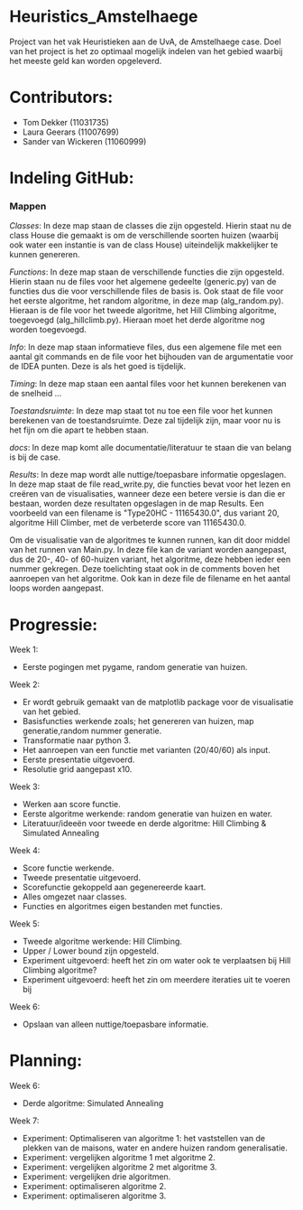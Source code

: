 # Heuristics_Amstelhaege
Project van het vak Heuristieken aan de UvA, de Amstelhaege case. Doel van het project is het zo optimaal mogelijk indelen van het gebied waarbij het meeste geld kan worden opgeleverd.

# Contributors:
- Tom Dekker (11031735)
- Laura Geerars (11007699)
- Sander van Wickeren (11060999)

# Indeling GitHub:
### Mappen
_Classes_: In deze map staan de classes die zijn opgesteld. Hierin staat nu de class House die gemaakt is om de verschillende soorten huizen (waarbij ook water een instantie is van de class House) uiteindelijk makkelijker te kunnen genereren.

_Functions_: In deze map staan de verschillende functies die zijn opgesteld. Hierin staan nu de files voor het algemene gedeelte (generic.py) van de functies dus die voor verschillende files de basis is. Ook staat de file voor het eerste algoritme, het random algoritme, in deze map (alg_random.py). Hieraan is de file voor het tweede algoritme, het Hill Climbing algoritme, toegevoegd (alg_hillclimb.py). Hieraan moet het derde algoritme nog worden toegevoegd. 

_Info_: In deze map staan informatieve files, dus een algemene file met een aantal git commands en de file voor het bijhouden van de argumentatie voor de IDEA punten. Deze is als het goed is tijdelijk.

_Timing_: In deze map staan een aantal files voor het kunnen berekenen van de snelheid ...

_Toestandsruimte_: In deze map staat tot nu toe een file voor het kunnen berekenen van de toestandsruimte. Deze zal tijdelijk zijn, maar voor nu is het fijn om die apart te hebben staan.

_docs_: In deze map komt alle documentatie/literatuur te staan die van belang is bij de case. 

_Results_: In deze map wordt alle nuttige/toepasbare informatie opgeslagen. In deze map staat de file read_write.py, die functies bevat voor het lezen en creëren van de visualisaties, wanneer deze een betere versie is dan die er bestaan, worden deze resultaten opgeslagen in de map Results. Een voorbeeld van een filename is "Type20HC - 11165430.0", dus variant 20, algoritme Hill Climber, met de verbeterde score van 11165430.0. 

Om de visualisatie van de algoritmes te kunnen runnen, kan dit door middel van het runnen van Main.py. In deze file kan de variant worden aangepast, dus de 20-, 40- of 60-huizen variant, het algoritme, deze hebben ieder een nummer gekregen. Deze toelichting staat ook in de comments boven het aanroepen van het algoritme. Ook kan in deze file de filename en het aantal loops worden aangepast. 

# Progressie:
Week 1:
- Eerste pogingen met pygame, random generatie van huizen.

Week 2:
- Er wordt gebruik gemaakt van de matplotlib package voor de visualisatie van het gebied.
- Basisfuncties werkende zoals; het genereren van huizen, map generatie,random nummer generatie.
- Transformatie naar python 3.
- Het aanroepen van een functie met varianten (20/40/60) als input.
- Eerste presentatie uitgevoerd.
- Resolutie grid aangepast x10.

Week 3:
- Werken aan score functie.
- Eerste algoritme werkende: random generatie van huizen en water.
- Literatuur/ideeën voor tweede en derde algoritme: Hill Climbing & Simulated Annealing

Week 4:
- Score functie werkende.
- Tweede presentatie uitgevoerd.
- Scorefunctie gekoppeld aan gegenereerde kaart.
- Alles omgezet naar classes.
- Functies en algoritmes eigen bestanden met functies.

Week 5:
- Tweede algoritme werkende: Hill Climbing.
- Upper / Lower bound zijn opgesteld.
- Experiment uitgevoerd: heeft het zin om water ook te verplaatsen bij Hill Climbing algoritme?
- Experiment uitgevoerd: heeft het zin om meerdere iteraties uit te voeren bij 

Week 6:
- Opslaan van alleen nuttige/toepasbare informatie.

# Planning:
Week 6:
- Derde algoritme: Simulated Annealing

Week 7:
- Experiment: Optimaliseren van algoritme 1: het vaststellen van de plekken van de maisons, water en andere huizen random generalisatie.
- Experiment: vergelijken algoritme 1 met algoritme 2.
- Experiment: vergelijken algoritme 2 met algoritme 3.
- Experiment: vergelijken drie algoritmen.
- Experiment: optimaliseren algoritme 2.
- Experiment: optimaliseren algoritme 3.


